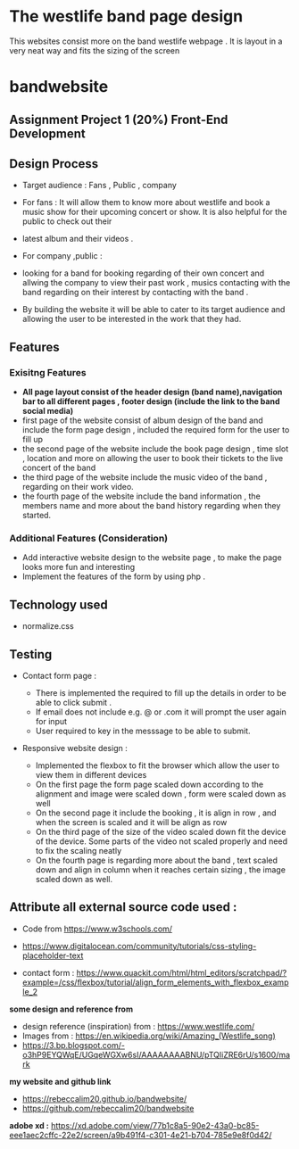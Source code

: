 # The westlife band page design

This websites consist  more on the band westlife webpage . It is layout in a very neat way and fits the sizing of the screen 


# bandwebsite
## Assignment Project 1 (20%)  Front-End Development 

## Design Process

- Target audience : Fans , Public , company 
- For fans : It will allow them  to know more about westlife and book a music show for their upcoming concert or show. It is also helpful for the public to check out their
- latest album and their videos .

- For company ,public :
- looking for a band for booking regarding of their own  concert  and  allwing the company to view their past work , musics
contacting with the band regarding on their interest by contacting with the band .

- By building the website it will be able to cater to its target audience  and allowing the user to be interested in the work that they had.



## Features

###  Exisitng Features


- **All page layout consist of the header design (band name),navigation bar to all different pages , footer design (include the link to the band social media)**
- first page of the website consist of album design of the band and include the form page design  , included the required form for the user to fill up
- the second page of the website include the book page design , time slot , location and  more on allowing the user to book their tickets to the live concert of the band
- the third page of the website include the music video of the band , regarding on their work video.
- the fourth page of the website include the band information , the members name  and more about the band history regarding when they started.


###  Additional Features (Consideration)

- Add interactive website design to the website page , to make the page looks more fun and interesting 
- Implement the features of the form by using php .

## Technology used 

- normalize.css


## Testing 

- Contact form page  :  
  - There is implemented the required to fill up the details in order to be able to click submit .
  - If email does not include e.g. @ or .com  it will prompt the user again for input
  - User required to key in the messsage to be able to submit.

- Responsive website design :  
  - Implemented the flexbox to fit the browser which allow the user to view them in different devices
  - On the first page the form page scaled down according to the alignment and image were scaled down , form were scaled down as well
  - On the second page it include the booking , it is align in row , and when the screen is scaled and it will be  align as row 
  - On the third page of the size of the video scaled down fit the device of the device. Some parts of the video not scaled properly and need to fix the scaling neatly 
  - On the fourth  page is regarding more about the band , text scaled down and align in column when it reaches certain sizing , the image scaled down as well.





## Attribute all external source code used : 
- Code from https://www.w3schools.com/ 

- https://www.digitalocean.com/community/tutorials/css-styling-placeholder-text

- contact form : https://www.quackit.com/html/html_editors/scratchpad/?example=/css/flexbox/tutorial/align_form_elements_with_flexbox_example_2

**some design and reference from**

- design reference (inspiration) from  : https://www.westlife.com/
- Images from : https://en.wikipedia.org/wiki/Amazing_(Westlife_song)
- https://3.bp.blogspot.com/-o3hP9EYQWqE/UGqeWGXw6sI/AAAAAAAABNU/pTQIiZRE6rU/s1600/mark


**my website and github link**

- https://rebeccalim20.github.io/bandwebsite/
- https://github.com/rebeccalim20/bandwebsite

**adobe xd :** https://xd.adobe.com/view/77b1c8a5-90e2-43a0-bc85-eee1aec2cffc-22e2/screen/a9b491f4-c301-4e21-b704-785e9e8f0d42/
